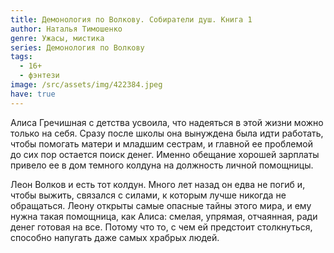 ```yaml
---
title: Демонология по Волкову. Собиратели душ. Книга 1
author: Наталья Тимошенко
genre: Ужасы, мистика
series: Демонология по Волкову
tags:
  - 16+
  - фэнтези
image: /src/assets/img/422384.jpeg
have: true
---
```

Алиса Гречишная с детства усвоила, что надеяться в этой жизни можно только на себя. Сразу после школы она вынуждена была идти работать, чтобы помогать матери и младшим сестрам, и главной ее проблемой до сих пор остается поиск денег. Именно обещание хорошей зарплаты привело ее в дом темного колдуна на должность личной помощницы.

Леон Волков и есть тот колдун. Много лет назад он едва не погиб и, чтобы выжить, связался с силами, к которым лучше никогда не обращаться. Леону открыты самые опасные тайны этого мира, и ему нужна такая помощница, как Алиса: смелая, упрямая, отчаянная, ради денег готовая на все. Потому что то, с чем ей предстоит столкнуться, способно напугать даже самых храбрых людей.
